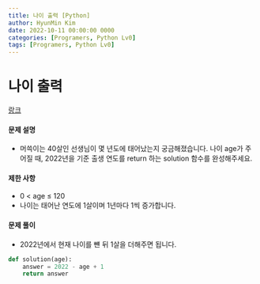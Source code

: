 ```yaml
---
title: 나이 출력 [Python]
author: HyunMin Kim
date: 2022-10-11 00:00:00 0000
categories: [Programers, Python Lv0]
tags: [Programers, Python Lv0]
---
```


# 나이 출력
[랑크](https://school.programmers.co.kr/learn/courses/30/lessons/120820)

#### 문제 설명
- 머쓱이는 40살인 선생님이 몇 년도에 태어났는지 궁금해졌습니다. 나이 age가 주어질 때, 2022년을 기준 출생 연도를 return 하는 solution 함수를 완성해주세요.

#### 제한 사항
- 0 < age ≤ 120
- 나이는 태어난 연도에 1살이며 1년마다 1씩 증가합니다.

#### 문제 풀이
- 2022년에서 현재 나이를 뺸 뒤 1살을 더해주면 됩니다.


```python
def solution(age):
    answer = 2022 - age + 1
    return answer
```
